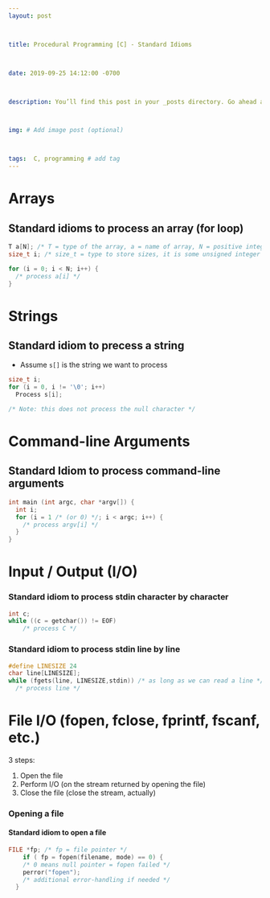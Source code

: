 ```yaml
---
layout: post



title: Procedural Programming [C] - Standard Idioms



date: 2019-09-25 14:12:00 -0700



description: You’ll find this post in your _posts directory. Go ahead and edit it and re-build the site to see your changes. # Add post description (optional)



img: # Add image post (optional)



tags:  C, programming # add tag
---
```


# Arrays

## Standard idioms to process an array (for loop)

```c
T a[N]; /* T = type of the array, a = name of array, N = positive integer */
size_t i; /* size_t = type to store sizes, it is some unsigned integer type */ 

for (i = 0; i < N; i++) {
  /* process a[i] */
}
```





# Strings

## Standard idiom to precess a string

- Assume `s[]` is the string we want to process

```c
size_t i;
for (i = 0, i != '\0'; i++)
  Process s[i];

/* Note: this does not process the null character */
```





# Command-line Arguments

## Standard Idiom to process command-line arguments

```c
int main (int argc, char *argv[]) {
  int i;
  for (i = 1 /* (or 0) */; i < argc; i++) {
    /* process argv[i] */
  }
}
```





# Input / Output (I/O)

### Standard idiom to process stdin character by character

```c
int c;
while ((c = getchar()) != EOF) 
	/* process C */
```



### Standard idiom to process stdin line by line

```c
#define LINESIZE 24
char line[LINESIZE];
while (fgets(line, LINESIZE,stdin)) /* as long as we can read a line */
  /* process line */
```





# File I/O (fopen, fclose, fprintf, fscanf, etc.)

3 steps:

1. Open the file
2. Perform I/O (on the stream returned by opening the file)
3. Close the file (close the stream, actually)

### Opening a file

#### Standard idiom to open a file 

```c
FILE *fp; /* fp = file pointer */     
	if ( fp = fopen(filename, mode) == 0) {
    /* 0 means null pointer = fopen failed */ 
    perror("fopen");
    /* additional error-handling if needed */
  }
```



### 